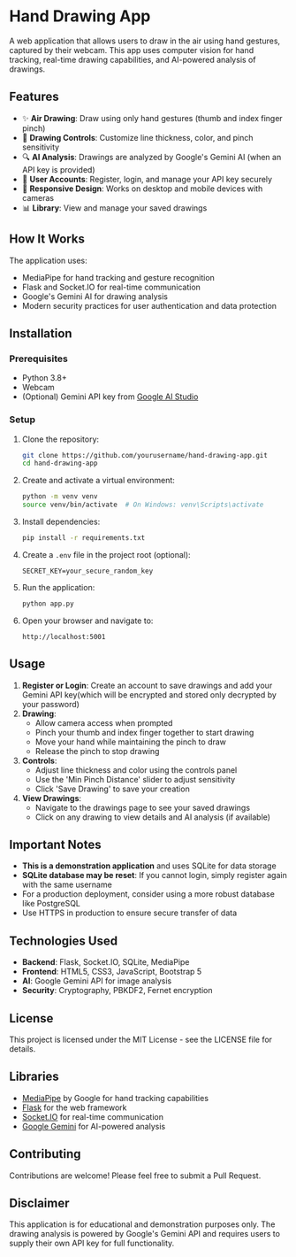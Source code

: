 # Hand Drawing App

A web application that allows users to draw in the air using hand gestures, captured by their webcam. This app uses computer vision for hand tracking, real-time drawing capabilities, and AI-powered analysis of drawings.

## Features

- ✨ **Air Drawing**: Draw using only hand gestures (thumb and index finger pinch)
- 🎨 **Drawing Controls**: Customize line thickness, color, and pinch sensitivity
- 🔍 **AI Analysis**: Drawings are analyzed by Google's Gemini AI (when an API key is provided)
- 🔐 **User Accounts**: Register, login, and manage your API key securely
- 📱 **Responsive Design**: Works on desktop and mobile devices with cameras
- 📊 **Library**: View and manage your saved drawings

## How It Works

The application uses:

- MediaPipe for hand tracking and gesture recognition
- Flask and Socket.IO for real-time communication
- Google's Gemini AI for drawing analysis
- Modern security practices for user authentication and data protection

## Installation

### Prerequisites

- Python 3.8+
- Webcam
- (Optional) Gemini API key from [Google AI Studio](https://aistudio.google.com/app/apikey)

### Setup

1. Clone the repository:

   ```bash
   git clone https://github.com/yourusername/hand-drawing-app.git
   cd hand-drawing-app
   ```

2. Create and activate a virtual environment:

   ```bash
   python -m venv venv
   source venv/bin/activate  # On Windows: venv\Scripts\activate
   ```

3. Install dependencies:

   ```bash
   pip install -r requirements.txt
   ```

4. Create a `.env` file in the project root (optional):

   ```
   SECRET_KEY=your_secure_random_key
   ```

5. Run the application:

   ```bash
   python app.py
   ```

6. Open your browser and navigate to:
   ```
   http://localhost:5001
   ```

## Usage

1. **Register or Login**: Create an account to save drawings and add your Gemini API key(which will be encrypted and stored only decrypted by your password)
2. **Drawing**:
   - Allow camera access when prompted
   - Pinch your thumb and index finger together to start drawing
   - Move your hand while maintaining the pinch to draw
   - Release the pinch to stop drawing
3. **Controls**:
   - Adjust line thickness and color using the controls panel
   - Use the 'Min Pinch Distance' slider to adjust sensitivity
   - Click 'Save Drawing' to save your creation
4. **View Drawings**:
   - Navigate to the drawings page to see your saved drawings
   - Click on any drawing to view details and AI analysis (if available)

## Important Notes

- **This is a demonstration application** and uses SQLite for data storage
- **SQLite database may be reset**: If you cannot login, simply register again with the same username
- For a production deployment, consider using a more robust database like PostgreSQL
- Use HTTPS in production to ensure secure transfer of data

## Technologies Used

- **Backend**: Flask, Socket.IO, SQLite, MediaPipe
- **Frontend**: HTML5, CSS3, JavaScript, Bootstrap 5
- **AI**: Google Gemini API for image analysis
- **Security**: Cryptography, PBKDF2, Fernet encryption

## License

This project is licensed under the MIT License - see the LICENSE file for details.

## Libraries

- [MediaPipe](https://mediapipe.dev/) by Google for hand tracking capabilities
- [Flask](https://flask.palletsprojects.com/) for the web framework
- [Socket.IO](https://socket.io/) for real-time communication
- [Google Gemini](https://ai.google.dev/) for AI-powered analysis

## Contributing

Contributions are welcome! Please feel free to submit a Pull Request.

## Disclaimer

This application is for educational and demonstration purposes only. The drawing analysis is powered by Google's Gemini API and requires users to supply their own API key for full functionality.
